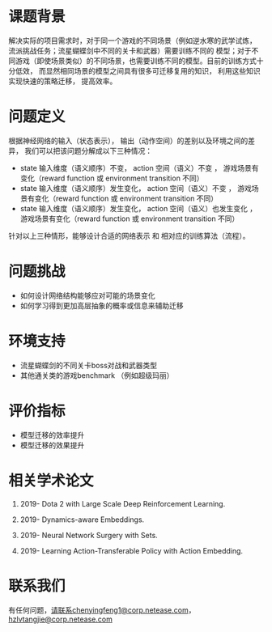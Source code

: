 # 课题背景
解决实际的项目需求时，对于同一个游戏的不同场景（例如逆水寒的武学试炼， 流派挑战任务；流星蝴蝶剑中不同的关卡和武器）需要训练不同的
模型；对于不同游戏（即使场景类似）的不同场景，也需要训练不同的模型。目前的训练方式十分低效， 而显然相同场景的模型之间具有很多可迁移复用的知识， 利用这些知识实现快速的策略迁移， 提高效率。

# 问题定义
根据神经网络的输入（状态表示）， 输出（动作空间）的差别以及环境之间的差异， 我们可以把该问题分解成以下三种情况：

- state 输入维度（语义顺序）不变， action 空间（语义）不变 ， 游戏场景有变化（reward function 或 environment transition 不同）
- state 输入维度（语义顺序）发生变化， action 空间（语义）不变 ， 游戏场景有变化（reward function 或 environment transition 不同）
- state 输入维度（语义顺序）发生变化， action 空间（语义）也发生变化 ， 游戏场景有变化（reward function 或 environment transition 不同）

针对以上三种情形，能够设计合适的网络表示 和 相对应的训练算法（流程）。


# 问题挑战
- 如何设计网络结构能够应对可能的场景变化
- 如何学习得到更加高层抽象的概率或信息来辅助迁移

# 环境支持
- 流星蝴蝶剑的不同关卡boss对战和武器类型
- 其他通关类的游戏benchmark （例如超级玛丽）

# 评价指标
- 模型迁移的效率提升
- 模型迁移的效果提升

# 相关学术论文

1. 2019- Dota 2 with Large Scale Deep Reinforcement Learning.

2. 2019- Dynamics-aware Embeddings.

3. 2019- Neural Network Surgery with Sets.

4. 2019- Learning Action-Transferable Policy with Action Embedding.



# 联系我们

有任何问题，请联系chenyingfeng1@corp.netease.com， hzlvtangjie@corp.netease.com